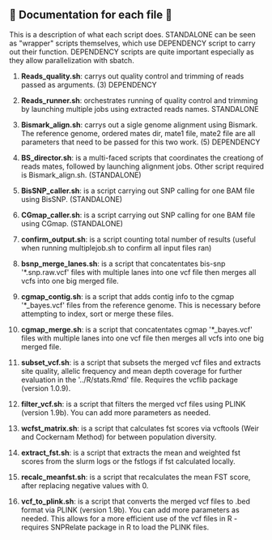 ## :leaves: Documentation for each file :leaves:

This is a description of what each script does. STANDALONE can be seen as "wrapper" scripts themselves, which use DEPENDENCY script to carry out their function. 
DEPENDENCY scripts are quite important especially as they allow parallelization with sbatch. 


1) **Reads_quality.sh**: carrys out quality control and trimming of reads passed as arguments. (3) DEPENDENCY

3) **Reads_runner.sh**: orchestrates running of quality control and trimming by launching multiple jobs using extracted reads names. STANDALONE

4) **Bismark_align.sh**: carrys out a sigle genome alignment using Bismark. The reference genome, ordered mates dir, mate1 file, mate2 file are all parameters that need to be passed for this two work. (5) DEPENDENCY  

5) **BS_director.sh**: is a multi-faced scripts that coordinates the creationg of reads mates, followed by launching alignment jobs. Other script required is Bismark_align.sh. (STANDALONE)

6) **BisSNP_caller.sh**: is a script carrying out SNP calling for one BAM file using BisSNP. (STANDALONE)
 
7) **CGmap_caller.sh**: is a script carrying out SNP calling for one BAM file using CGmap. (STANDALONE)

8) **confirm_output.sh**: is a script counting total number of results (useful when running multiplejob.sh to confirm all input files ran)

9) **bsnp_merge_lanes.sh**: is a script that concatentates bis-snp '*.snp.raw.vcf' files with multiple lanes into one vcf file then merges all vcfs into one big merged file.

10) **cgmap_contig.sh**: is a script that adds contig info to the cgmap '*_bayes.vcf' files from the reference genome. This is necessary before attempting to index, sort or merge these files.

9) **cgmap_merge.sh**: is a script that concatentates cgmap '*_bayes.vcf' files with multiple lanes into one vcf file then merges all vcfs into one big merged file.

10) **subset_vcf.sh**: is a script that subsets the merged vcf files and extracts site quality, allelic frequency and mean depth coverage for further evaluation in the '../R/stats.Rmd' file. Requires the vcflib package (version 1.0.9).

11) **filter_vcf.sh**: is a script that filters the merged vcf files using PLINK (version 1.9b). You can add more parameters as needed. 

12) **wcfst_matrix.sh**: is a script that calculates fst scores via vcftools (Weir and Cockernam Method) for between population diversity.

13) **extract_fst.sh**: is a script that extracts the mean and weighted fst scores from the slurm logs or the fstlogs if fst calculated locally.

14) **recalc_meanfst.sh**: is a script that recalculates the mean FST score, after replacing negative values with 0.

11) **vcf_to_plink.sh**: is a script that converts the merged vcf files to .bed format via PLINK (version 1.9b). You can add more parameters as needed. This allows for a more efficient use of the vcf files in R - requires SNPRelate package in R to load the PLINK files.